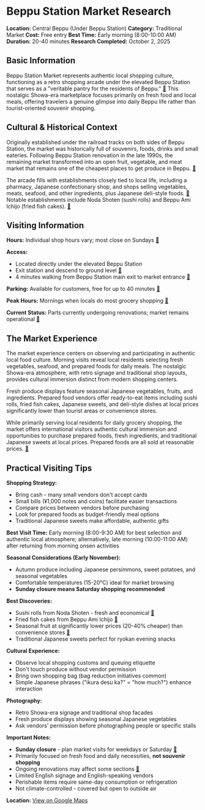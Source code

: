 # Beppu Station Market Research

**Location:** Central Beppu (Under Beppu Station)
**Category:** Traditional Market
**Cost:** Free entry
**Best Time:** Early morning (8:00-10:00 AM)
**Duration:** 20-40 minutes
**Research Completed:** October 2, 2025

## Basic Information

Beppu Station Market represents authentic local shopping culture, functioning as a retro shopping arcade under the elevated Beppu Station that serves as a "veritable pantry for the residents of Beppu." [🔗](https://japantravel.navitime.com/en/area/jp/spot/02301-t9721/) This nostalgic Showa-era marketplace focuses primarily on fresh food and local meals, offering travelers a genuine glimpse into daily Beppu life rather than tourist-oriented souvenir shopping.

## Cultural & Historical Context

Originally established under the railroad tracks on both sides of Beppu Station, the market was historically full of souvenirs, foods, drinks and small eateries. Following Beppu Station renovation in the late 1990s, the remaining market transformed into an open fruit, vegetable, and meat market that remains one of the cheapest places to get produce in Beppu. [🔗](https://www.tripadvisor.com/Attraction_Review-g298219-d18970869-Reviews-Beppu_Station_Market-Beppu_Oita_Prefecture_Kyushu.html)

The arcade fills with establishments closely tied to local life, including a pharmacy, Japanese confectionary shop, and shops selling vegetables, meats, seafood, and other ingredients, plus Japanese deli-style foods. [🔗](https://japantravel.navitime.com/en/area/jp/spot/02301-t9721/) Notable establishments include Noda Shoten (sushi rolls) and Beppu Ami Ichijo (fried fish cakes). [🔗](https://japantravel.navitime.com/en/area/jp/spot/02301-t9721/)

## Visiting Information

**Hours:** Individual shop hours vary; most close on Sundays [🔗](https://japantravel.navitime.com/en/area/jp/spot/02301-t9721/)

**Access:**
- Located directly under the elevated Beppu Station
- Exit station and descend to ground level [🔗](https://www.tripadvisor.com/Attraction_Review-g298219-d18970869-Reviews-Beppu_Station_Market-Beppu_Oita_Prefecture_Kyushu.html)
- 4 minutes walking from Beppu Station main exit to market entrance [🔗](https://www.tripadvisor.com/Attraction_Review-g298219-d18970869-Reviews-Beppu_Station_Market-Beppu_Oita_Prefecture_Kyushu.html)

**Parking:** Available for customers, free for up to 40 minutes [🔗](https://japantravel.navitime.com/en/area/jp/spot/02301-t9721/)

**Peak Hours:** Mornings when locals do most grocery shopping [🔗](https://www.hotels.com/go/japan/best-places-shopping-beppu)

**Current Status:** Parts currently undergoing renovations; market remains operational [🔗](https://japantravel.navitime.com/en/area/jp/spot/02301-t9721/)

## The Market Experience

The market experience centers on observing and participating in authentic local food culture. Morning visits reveal local residents selecting fresh vegetables, seafood, and prepared foods for daily meals. The nostalgic Showa-era atmosphere, with retro signage and traditional shop layouts, provides cultural immersion distinct from modern shopping centers.

Fresh produce displays feature seasonal Japanese vegetables, fruits, and ingredients. Prepared food vendors offer ready-to-eat items including sushi rolls, fried fish cakes, Japanese sweets, and deli-style dishes at local prices significantly lower than tourist areas or convenience stores.

While primarily serving local residents for daily grocery shopping, the market offers international visitors authentic cultural immersion and opportunities to purchase prepared foods, fresh ingredients, and traditional Japanese sweets at local prices. Prepared foods are all sold at reasonable prices. [🔗](https://japantravel.navitime.com/en/area/jp/spot/02301-t9721/)

## Practical Visiting Tips

**Shopping Strategy:**
- Bring cash - many small vendors don't accept cards
- Small bills (¥1,000 notes and coins) facilitate easier transactions
- Compare prices between vendors before purchasing
- Look for prepared foods as budget-friendly meal options
- Traditional Japanese sweets make affordable, authentic gifts

**Best Visit Time:** Early morning (8:00-9:30 AM) for best selection and authentic local atmosphere; alternatively, late morning (10:00-11:00 AM) after returning from morning onsen activities

**Seasonal Considerations (Early November):**
- Autumn produce including Japanese persimmons, sweet potatoes, and seasonal vegetables
- Comfortable temperatures (15-20°C) ideal for market browsing
- **Sunday closure means Saturday shopping recommended**

**Best Discoveries:**
- Sushi rolls from Noda Shoten - fresh and economical [🔗](https://japantravel.navitime.com/en/area/jp/spot/02301-t9721/)
- Fried fish cakes from Beppu Ami Ichijo [🔗](https://japantravel.navitime.com/en/area/jp/spot/02301-t9721/)
- Seasonal fruit at significantly lower prices (20-40% cheaper) than convenience stores [🔗](https://www.tripadvisor.com/Attraction_Review-g298219-d18970869-Reviews-Beppu_Station_Market-Beppu_Oita_Prefecture_Kyushu.html)
- Traditional Japanese sweets perfect for ryokan evening snacks

**Cultural Experience:**
- Observe local shopping customs and queuing etiquette
- Don't touch produce without vendor permission
- Bring own shopping bag (bag reduction initiatives common)
- Simple Japanese phrases ("ikura desu ka?" = "how much?") enhance interaction

**Photography:**
- Retro Showa-era signage and traditional shop facades
- Fresh produce displays showing seasonal Japanese vegetables
- Ask vendors' permission before photographing people or specific stalls

**Important Notes:**
- **Sunday closure** - plan market visits for weekdays or Saturday [🔗](https://japantravel.navitime.com/en/area/jp/spot/02301-t9721/)
- Primarily focused on fresh food and daily necessities, **not souvenir shopping**
- Ongoing renovations may affect some sections [🔗](https://japantravel.navitime.com/en/area/jp/spot/02301-t9721/)
- Limited English signage and English-speaking vendors
- Perishable items require same-day consumption or refrigeration
- Not climate-controlled - covered but open to outside air

**Location:** [View on Google Maps](https://maps.google.com/maps?q=33.27962,131.50031)
